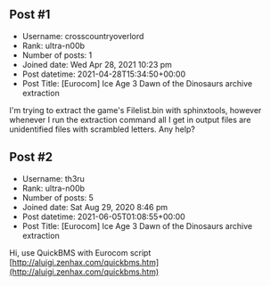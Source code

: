 ## Post #1
- Username: crosscountryoverlord
- Rank: ultra-n00b
- Number of posts: 1
- Joined date: Wed Apr 28, 2021 10:23 pm
- Post datetime: 2021-04-28T15:34:50+00:00
- Post Title: [Eurocom] Ice Age 3 Dawn of the Dinosaurs archive extraction

I'm trying to extract the game's Filelist.bin with sphinxtools, however whenever I run the extraction command all I get in output files are unidentified files with scrambled letters. Any help?
## Post #2
- Username: th3ru
- Rank: ultra-n00b
- Number of posts: 5
- Joined date: Sat Aug 29, 2020 8:46 pm
- Post datetime: 2021-06-05T01:08:55+00:00
- Post Title: [Eurocom] Ice Age 3 Dawn of the Dinosaurs archive extraction

Hi, use QuickBMS with Eurocom script
[http://aluigi.zenhax.com/quickbms.htm](http://aluigi.zenhax.com/quickbms.htm)

